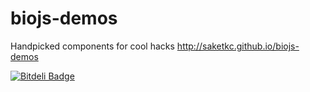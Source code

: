 biojs-demos
===========

Handpicked components for cool hacks
http://saketkc.github.io/biojs-demos


[![Bitdeli Badge](https://d2weczhvl823v0.cloudfront.net/saketkc/biojs-demos/trend.png)](https://bitdeli.com/free "Bitdeli Badge")

